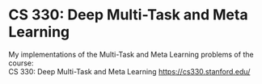 # CS 330: Deep Multi-Task and Meta Learning
My implementations of the Multi-Task and Meta Learning problems of the course:  
CS 330: Deep Multi-Task and Meta Learning https://cs330.stanford.edu/
